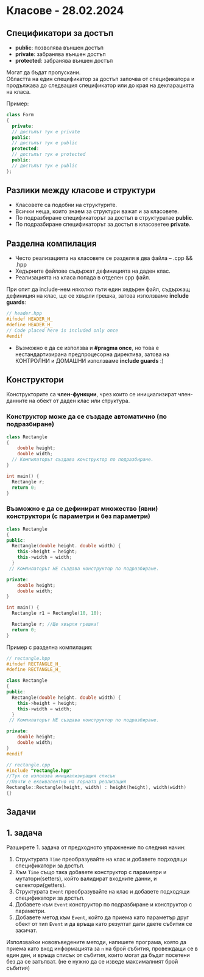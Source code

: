 # Класове - 28.02.2024

## Спецификатори за достъп
- **public**: позволява външен достъп
- **private**: забранява външен достъп
- **protected**: забранява външен достъп

Могат да бъдат пропускани.    
Областта на един спецификатор за достъп започва от спецификатора и продължава до следващия спецификатор или до края на декларацията на класа.    

Пример:
```c++  
class Form 
{ 
  private: 
  // достъпът тук е private 
  public: 
  // достъпът тук е public 
  protected: 
  // достъпът тук е protected
  public: 
  // достъпът тук е public 
};
```


## Разлики между класове и структури
- Класовете са подобни на структурите.
- Всички неща, които знаем за структури важат и за класовете.
- По подразбиране спецификаторът за достъп в структуратае **public**.
- По подразбиране спецификаторът за достъп в класоветее **private**.

## Разделна компилация
- Често реализацията на класовете се разделя в два файла – .cpp && .hpp 
- Хедърните файлове съдържат дефиницията на даден клас.
- Реализацията на класа попада в отделен cpp файл.

При опит да include-нем няколко пъти един хедърен файл, съдържащ дефиниция на клас, ще се хвърли грешка, затова използваме **include guards**:

```c++
// header.hpp
#ifndef HEADER_H_ 
#define HEADER_H_ 
// Code placed here is included only once 
#endif
```


- Възможно е да се използва и **#pragma once**, но това е нестандартизирана предпроцесорна директива, затова на КОНТРОЛНИ и ДОМАШНИ използваме **include guards** :)

## Конструктори
Конструкторите са **член-функции**, чрез които се инициализират член-данните на обект от даден клас или структура.

### Конструктор може да се създаде автоматично (по подразбиране)

```c++
class Rectangle
{
	double height;
	double width;
  // Компилаторът създава конструктор по подразбиране.
}

int main() {
  Rectangle r;
  return 0;
}
```

### Възможно е да се дефинират множество (явни) конструктори (с параметри и без параметри) 
```c++
class Rectangle
{
public:
  Rectangle(double height. double width) {
    this->height = height;
    this->width = width;
  }
 // Компилаторът НЕ създава конструктор по подразбиране.

private:
	double height;
	double width;
}

int main() {
  Rectangle r1 = Rectangle(10, 10);

  Rectangle r; //Ще хвърли грешка!
  return 0;
}
```
Пример с разделна компилация:
```c++
// rectangle.hpp
#ifndef RECTANGLE_H_
#define RECTANGLE_H_

class Rectangle
{
public:
  Rectangle(double height. double width) {
    this->height = height;
    this->width = width;
  }
 // Компилаторът НЕ създава конструктор по подразбиране.

private:
	double height;
	double width;
}
#endif

// rectangle.cpp
#include "rectangle.hpp"
//Тук се използва инициализиращия списък
//Почти е еквивалентно на горната реализация
Rectangle::Rectangle(height, width) : height(height), width(width) 
{}
```


## Задачи
## 1. задача
Разширете 1. задача от предходното упражнение по следния начин:  
1. Структурата `Time` преобразувайте на клас и добавете подходящи спецификатори за достъп. 
2. Към `Time` също така добавете конструктор с параметри и мутатори(setters), който валидират входните данни, и селектори(getters).
3. Структурата `Event` преобразувайте на клас и добавете подходящи спецификатори за достъп. 
4. Добавете към `Event` конструктор по подразбиране и конструктор с параметри.
5. Добавете метод към `Event`, който да приема като параметър друг обект от тип `Event` и да връща като резултат дали двете събития се засичат.

Използвайки нововъведените методи, напишете програма, която да приема като вход информацията за `n` на брой събития, провеждащи се в един ден, и връща списък от събития, които могат да бъдат посетени без да се затъпват. (не е нужно да се изведе максималният брой събития)
